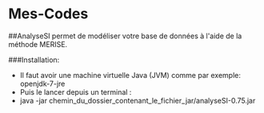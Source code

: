 # Mes-Codes

##AnalyseSI permet de modéliser votre base de données à l'aide de la méthode MERISE. 

###Installation:
* Il faut avoir une machine virtuelle Java (JVM) comme par exemple: openjdk-7-jre
* Puis le lancer depuis un terminal :
* java -jar chemin_du_dossier_contenant_le_fichier_jar/analyseSI-0.75.jar 
